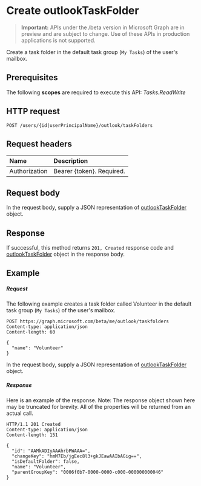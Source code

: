 # Create outlookTaskFolder

> **Important:** APIs under the /beta version in Microsoft Graph are in preview and are subject to change. Use of these APIs in production applications is not supported.

Create a task folder in the default task group (`My Tasks`) of the user's mailbox.

## Prerequisites
The following **scopes** are required to execute this API: _Tasks.ReadWrite_
## HTTP request
<!-- { "blockType": "ignored" } -->
```http
POST /users/{id|userPrincipalName}/outlook/taskFolders

```
## Request headers
| Name       | Description|
|:---------------|:----------|
| Authorization  | Bearer {token}. Required. |

## Request body
In the request body, supply a JSON representation of [outlookTaskFolder](../resources/outlooktaskfolder.md) object.

## Response

If successful, this method returns `201, Created` response code and [outlookTaskFolder](../resources/outlooktaskfolder.md) object in the response body.

## Example
##### Request
The following example creates a task folder called Volunteer in the default task group (`My Tasks`) of the user's mailbox.
<!-- {
  "blockType": "request",
  "name": "create_outlooktaskfolder_from_outlookuser"
}-->
```http
POST https://graph.microsoft.com/beta/me/outlook/taskfolders 
Content-type: application/json
Content-length: 60

{
  "name": "Volunteer"
}
```
In the request body, supply a JSON representation of [outlookTaskFolder](../resources/outlooktaskfolder.md) object.
##### Response
Here is an example of the response. Note: The response object shown here may be truncated for brevity. All of the properties will be returned from an actual call.
<!-- {
  "blockType": "response",
  "truncated": true,
  "@odata.type": "microsoft.graph.outlookTaskFolder"
} -->
```http
HTTP/1.1 201 Created
Content-type: application/json
Content-length: 151

{
  "id": "AAMkADIyAAAhrbPWAAA=",
  "changeKey": "hmM7Eb/jgEec8l3+gkJEawAAIbAGig==",
  "isDefaultFolder": false,
  "name": "Volunteer",
  "parentGroupKey": "0006f0b7-0000-0000-c000-000000000046"
}
```

<!-- uuid: 8fcb5dbc-d5aa-4681-8e31-b001d5168d79
2015-10-25 14:57:30 UTC -->
<!-- {
  "type": "#page.annotation",
  "description": "Create outlookTaskFolder",
  "keywords": "",
  "section": "documentation",
  "tocPath": ""
}-->
